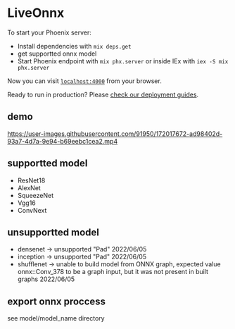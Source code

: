 # LiveOnnx

To start your Phoenix server:

  * Install dependencies with `mix deps.get`
  * get supportted onnx model
  * Start Phoenix endpoint with `mix phx.server` or inside IEx with `iex -S mix phx.server`

Now you can visit [`localhost:4000`](http://localhost:4000) from your browser.

Ready to run in production? Please [check our deployment guides](https://hexdocs.pm/phoenix/deployment.html).

## demo

https://user-images.githubusercontent.com/91950/172017672-ad98402d-93a7-4d7a-9e94-b69eebc1cea2.mp4

## supportted model

* ResNet18
* AlexNet
* SqueezeNet
* Vgg16 
* ConvNext

## unsupportted model

* densenet -> unsupported "Pad" 2022/06/05
* inception -> unsupported "Pad" 2022/06/05
* shufflenet -> unable to build model from ONNX graph, expected value onnx::Conv_378 to be a graph input, but it was not present in built graphs 2022/06/05

## export onnx proccess 
see model/model_name directory
